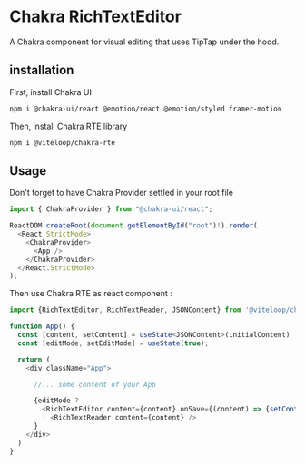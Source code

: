 # Chakra RichTextEditor

A Chakra component for visual editing that uses TipTap under the hood.

## installation

First, install Chakra UI

```sh
npm i @chakra-ui/react @emotion/react @emotion/styled framer-motion
```

Then, install Chakra RTE library

```sh
npm i @viteloop/chakra-rte
```

## Usage

Don't forget to have Chakra Provider settled in your root file

```ts
import { ChakraProvider } from "@chakra-ui/react";

ReactDOM.createRoot(document.getElementById("root")!).render(
  <React.StrictMode>
    <ChakraProvider>
      <App />
    </ChakraProvider>
  </React.StrictMode>
);
```

Then use Chakra RTE as react component :

```ts
import {RichTextEditor, RichTextReader, JSONContent} from '@viteloop/chakra-rte'

function App() {
  const [content, setContent] = useState<JSONContent>(initialContent)
  const [editMode, setEditMode] = useState(true);

  return (
    <div className="App">

      //... some content of your App

      {editMode ?
        <RichTextEditor content={content} onSave={(content) => {setContent(content)}) }}/>
        : <RichTextReader content={content} />
      }
    </div>
  )
}

```
